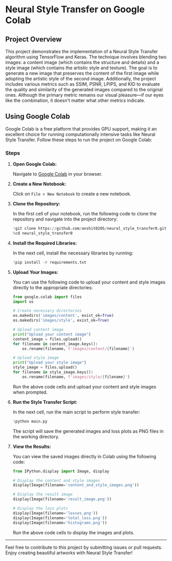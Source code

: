 # Neural Style Transfer on Google Colab

## Project Overview

This project demonstrates the implementation of a Neural Style Transfer algorithm using TensorFlow and Keras. The technique involves blending two images: a content image (which contains the structure and details) and a style image (which contains the artistic style and texture). The goal is to generate a new image that preserves the content of the first image while adopting the artistic style of the second image. Additionally, the project includes various metrics such as SSIM, PSNR, LPIPS, and KID to evaluate the quality and similarity of the generated images compared to the original ones. Although the primary metric remains our visual pleasure—if our eyes like the combination, it doesn't matter what other metrics indicate.

## Using Google Colab

Google Colab is a free platform that provides GPU support, making it an excellent choice for running computationally intensive tasks like Neural Style Transfer. Follow these steps to run the project on Google Colab:

### Steps

1. **Open Google Colab:**

    Navigate to [Google Colab](https://colab.research.google.com) in your browser.

2. **Create a New Notebook:**

    Click on `File > New Notebook` to create a new notebook.

3. **Clone the Repository:**

    In the first cell of your notebook, run the following code to clone the repository and navigate into the project directory:

    ```python
    !git clone https://github.com/anshit0205/neural_style_transfer0.git
    %cd neural_style_transfer0
    ```

4. **Install the Required Libraries:**

    In the next cell, install the necessary libraries by running:

    ```python
    !pip install -r requirements.txt
    ```

5. **Upload Your Images:**

    You can use the following code to upload your content and style images directly to the appropriate directories:

    ```python
    from google.colab import files
    import os

    # Create necessary directories
    os.makedirs('images/content', exist_ok=True)
    os.makedirs('images/style', exist_ok=True)

    # Upload content image
    print("Upload your content image")
    content_image = files.upload()
    for filename in content_image.keys():
        os.rename(filename, f'images/content/{filename}')

    # Upload style image
    print("Upload your style image")
    style_image = files.upload()
    for filename in style_image.keys():
        os.rename(filename, f'images/style/{filename}')
    ```

    Run the above code cells and upload your content and style images when prompted.

6. **Run the Style Transfer Script:**

    In the next cell, run the main script to perform style transfer:

    ```python
    !python main.py
    ```

    The script will save the generated images and loss plots as PNG files in the working directory.

7. **View the Results:**

    You can view the saved images directly in Colab using the following code:

    ```python
    from IPython.display import Image, display

    # Display the content and style images
    display(Image(filename='content_and_style_images.png'))

    # Display the result image
    display(Image(filename='result_image.png'))

    # Display the loss plots
    display(Image(filename='losses.png'))
    display(Image(filename='total_loss.png'))
    display(Image(filename='histograms.png'))
    ```

    Run the above code cells to display the images and plots.

---

Feel free to contribute to this project by submitting issues or pull requests. Enjoy creating beautiful artworks with Neural Style Transfer!
